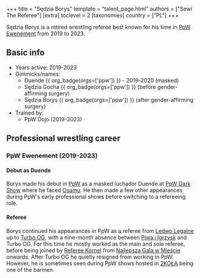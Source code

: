 +++
title = "Sędzia Borys"
template = "talent_page.html"
authors = ["Sewi The Referee"]
[extra]
toclevel = 2
[taxonomies]
country = ["PL"]
+++

Sędzia Borys is a retired wrestling referee best known for his time in [PpW Ewenement](@/o/ppw.md) from 2019 to 2023.

## Basic info

* Years active: 2019-2023
* Gimmicks/names:
  - Duende {{ org_badge(orgs=['ppw']) }} - 2019-2020 (masked)
  - Sędzia Gocha {{ org_badge(orgs=['ppw']) }} (before gender-affirming surgery)
  - Sędzia Borys {{ org_badge(orgs=['ppw']) }} (after gender-affirming surgery)
* Trained by:
  - PpW Dojo (2019-2023)
 
## Professional wrestling career

### PpW Ewenement (2019-2023)

#### Debut as Duende

Borys made his debut in [PpW](@/o/ppw.md) as a masked luchador Duende at [PpW Dark Show](@/e/ppw/2019-09-27-ppw-dark-show.md) where he faced [Osamu](@/w/osamu.md). He then made a few other appearances during PpW's early professional shows before switching to a refereeing role.

#### Referee

Borys continued his appearances in PpW as a referee from [Ledwo Legalne](@/e/ppw/2021-06-12-ppw-ledwo-legalne.md) up to [Turbo OG](@/e/ppw/2023-12-08-ppw-turbo-og.md), with a nine-month absence between [Piwa i Igrzysk](@/e/ppw/2023-03-11-ppw-piwa-i-igrzysk.md) and Turbo OG. For this time he mostly worked as the main and sole referee, before being joined by [Referee Kornel](@/w/sedzia-kornel.md) from [Najlepsza Gala w Mieście](@/e/ppw/2022-11-25-ppw-najlepsza-gala-w-miescie.md) onwards. After Turbo OG he quietly resigned from working in PpW. However, he is sometimes seen during PpW shows hosted in [2KOŁA](@/v/2kola.md) being one of the barmen.
